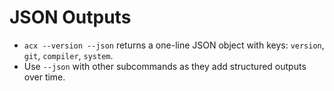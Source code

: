 # JSON Outputs
- `acx --version --json` returns a one-line JSON object with keys: `version`, `git`, `compiler`, `system`.
- Use `--json` with other subcommands as they add structured outputs over time.

